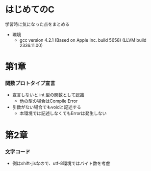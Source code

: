 # はじめてのC
学習時に気になった点をまとめる

* 環境
    * gcc version 4.2.1 (Based on Apple Inc. build 5658) (LLVM build 2336.11.00)

# 第1章
### 関数プロトタイプ宣言
* 宣言しないと int 型の関数として認識
    * 他の型の場合はCompile Error
* 引数がない場合でもvoidと記述する
    * 本環境では記述しなくてもErrorは発生しない

# 第2章
### 文字コード
* 例はshift-jisなので、utf-8環境ではバイト数を考慮









